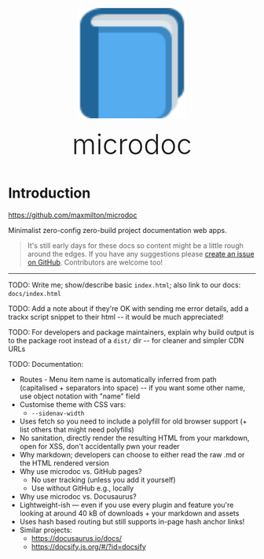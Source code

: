 <div style="margin:3rem;text-align:center">
  <img src="favicon.svg" style="width:14rem">
  <div style="margin-top:1rem;font-size:3.5rem;font-weight:300">microdoc</div>
</div>

# Introduction

https://github.com/maxmilton/microdoc

Minimalist zero-config zero-build project documentation web apps.

> It's still early days for these docs so content might be a little rough around the edges. If you have any suggestions please [create an issue on GitHub](https://github.com/maxmilton/microdoc/issues). Contributors are welcome too!

---

TODO: Write me; show/describe basic `index.html`; also link to our docs: `docs/index.html`

TODO: Add a note about if they're OK with sending me error details, add a trackx script snippet to their html -- it would be much appreciated!

TODO: For developers and package maintainers, explain why build output is to the package root instead of a `dist/` dir -- for cleaner and simpler CDN URLs

TODO: Documentation:

- Routes - Menu item name is automatically inferred from path (capitalised + separators into space) -- if you want some other name, use object notation with "name" field
- Customise theme with CSS vars:
  - `--sidenav-width`
- Uses fetch so you need to include a polyfill for old browser support (+ list others that might need polyfills)
- No sanitation, directly render the resulting HTML from your markdown, open for XSS, don't accidentally pwn your reader
- Why markdown; developers can choose to either read the raw .md or the HTML rendered version
- Why use microdoc vs. GitHub pages?
  - No user tracking (unless you add it yourself)
  - Use without GitHub e.g., locally
- Why use microdoc vs. Docusaurus?
- Lightweight-ish — even if you use every plugin and feature you're looking at around 40 kB of downloads + your markdown and assets
- Uses hash based routing but still supports in-page hash anchor links!
- Similar projects:
  - https://docusaurus.io/docs/
  - https://docsify.js.org/#/?id=docsify

